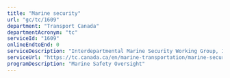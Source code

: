```yaml
---
title: "Marine security"
url: "gc/tc/1609"
department: "Transport Canada"
departmentAcronym: "tc"
serviceId: "1609"
onlineEndtoEnd: 0
serviceDescription: "Interdepartmental Marine Security Working Group, Integrated Cargo Security Strategy, Marine Transportation Security Clearance Program."
serviceUrl: "https://tc.canada.ca/en/marine-transportation/marine-security/marine-security"
programDescription: "Marine Safety Oversight"
---
```

